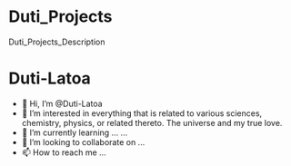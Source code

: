 # Duti_Projects
Duti_Projects_Description


# Duti-Latoa
- 👋 Hi, I’m @Duti-Latoa
- 👀 I’m interested in everything that is related to various sciences, chemistry, physics, or related thereto. The universe and my true love.
- 🌱 I’m currently learning ... ...
- 💞️ I’m looking to collaborate on ...
- 📫 How to reach me ...

<!---
Duti-Latoa/Duti-Latoa is a ✨ special ✨ repository because its `README.md` (this file) appears on your GitHub profile.
You can click the Preview link to take a look at your changes.
--->
